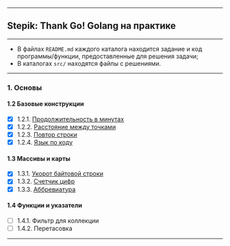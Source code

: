 ___
## Stepik: Thank Go! Golang на практике
___

* В файлах `README.md` каждого каталога находится задание и код программы/функции, предоставленные для решения задачи;
* В каталогах `src/` находятся файлы с решениями.

---
### 1. Основы
#### 1.2 Базовые конструкции
- [x] 1.2.1. [Продолжительность в минутах](https://github.com/BalamutAndrey/Stepik-Thank-Go-Golang-in-practice/tree/master/1.2.1.%20Duration%20in%20minutes)
- [x] 1.2.2. [Расстояние между точками](https://github.com/BalamutAndrey/Stepik-Thank-Go-Golang-in-practice/tree/master/1.2.2.%20Distance%20between%20points)
- [x] 1.2.3. [Повтор строки](https://github.com/BalamutAndrey/Stepik-Thank-Go-Golang-in-practice/tree/master/1.2.3.%20Repetition%20of%20a%20line)
- [x] 1.2.4. [Язык по коду](https://github.com/BalamutAndrey/Stepik-Thank-Go-Golang-in-practice/tree/master/1.2.4.%20Language%20by%20the%20code)
#### 1.3 Массивы и карты
- [x] 1.3.1. [Укорот байтовой строки](https://github.com/BalamutAndrey/Stepik-Thank-Go-Golang-in-practice/tree/master/1.3.1.%20Shortening%20of%20a%20byte%20line)
- [x] 1.3.2. [Счетчик цифр](https://github.com/BalamutAndrey/Stepik-Thank-Go-Golang-in-practice/tree/master/1.3.2.%20Counter%20of%20digits)
- [x] 1.3.3. [Аббревиатура](https://github.com/BalamutAndrey/Stepik-Thank-Go-Golang-in-practice/tree/master/1.3.3.%20Abbreviation)
#### 1.4 Функции и указатели
- [ ] 1.4.1. Фильтр для коллекции
- [ ] 1.4.2. Перетасовка
---